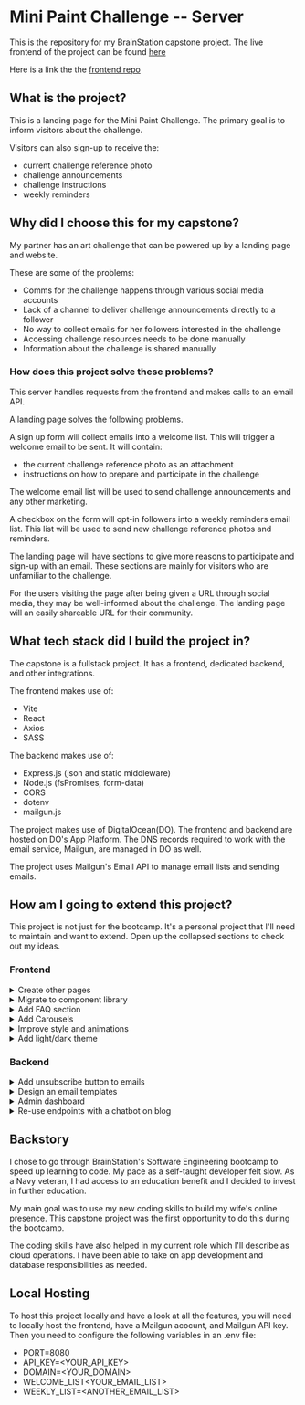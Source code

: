 # Mini Paint Challenge -- Server

This is the repository for my BrainStation capstone project.  The live frontend of the project can be found [here](https://www.minipaintchallenge.com)

Here is a link the the [frontend repo](https://github.com/Arvton/mini-paint-challenge-frontend/tree/main)

## What is the project?

This is a landing page for the Mini Paint Challenge. The primary goal is to inform visitors about the challenge.

Visitors can also sign-up to receive the:

- current challenge reference photo
- challenge announcements
- challenge instructions
- weekly reminders

## Why did I choose this for my capstone?

My partner has an art challenge that can be powered up by a landing page and website.

These are some of the problems:

- Comms for the challenge happens through various social media accounts
- Lack of a channel to deliver challenge announcements directly to a follower
- No way to collect emails for her followers interested in the challenge
- Accessing challenge resources needs to be done manually
- Information about the challenge is shared manually

### How does this project solve these problems?

This server handles requests from the frontend and makes calls to an email API.

A landing page solves the following problems.

A sign up form will collect emails into a welcome list. This will trigger a welcome email to be sent. It will contain:

- the current challenge reference photo as an attachment
- instructions on how to prepare and participate in the challenge

The welcome email list will be used to send challenge announcements and any other marketing.

A checkbox on the form will opt-in followers into a weekly reminders email list. This list will be used to send new challenge reference photos and reminders.

The landing page will have sections to give more reasons to participate and sign-up with an email. These sections are mainly for visitors who are unfamiliar to the challenge.

For the users visiting the page after being given a URL through social media, they may be well-informed about the challenge.  The landing page will an easily shareable URL for their community.

## What tech stack did I build the project in?

The capstone is a fullstack project. It has a frontend, dedicated backend, and other integrations.

The frontend makes use of:

- Vite
- React
- Axios
- SASS

The backend makes use of:

- Express.js (json and static middleware)
- Node.js (fsPromises, form-data)
- CORS
- dotenv
- mailgun.js

The project makes use of DigitalOcean(DO). The frontend and backend are hosted on DO's App Platform. The DNS records required to work with the email service, Mailgun, are managed in DO as well.

The project uses Mailgun's Email API to manage email lists and sending emails.

## How am I going to extend this project?

This project is not just for the bootcamp. It's a personal project that I'll need to maintain and want to extend. Open up the collapsed sections to check out my ideas.

### Frontend

<details>
<summary>Create other pages</summary>
When I wrote up the capstone proposal, there were other pages that could be added to the project. I can add these seprate pages: About, Socials, Gallery, & Collaborators.

The About page will have more info about my partner and why she started the challenge.

The Socials page will have stylish cards that link out to my partner's [Youtube](https://www.youtube.com/@meganjosolart), [Instagram](https://www.instagram.com/meganjosolart/), and [blog](https://meganjosolart.ca/).

The Gallery page will feature art from the community. The challenge encourages others to create their own pieces of art and to tag my partner on social media. This page could be the home for all of it and serves as social proof for my wife's ability to encourage users to create.

The Collaborators page is for facilitating collaborations. Right now, my partner is handling this through DMs on Instagram. This page will have a form to submit the collaborator's reference photo(s) and contact info. A booking calendar will eb available to see open livestreams for a collaboration.

</details>
<details>
<summary>Migrate to component library</summary>
I want to migrate from using my own components to pre-made components. The components I'm planning to migrate to are Radix Primitives. I like that they are taking care of accessibility and that they are unstyled.
</details>
<details>
<summary>Add FAQ section</summary>
A frequently asked question section can better inform a visitor. It can lower the amount of questions being sent over social media.
</details>
<details>
<summary>Add Carousels</summary>
A frequently asked question section can better inform a visitor. It can lower the amount of questions being sent over social media.
</details>
<details>
<summary>Improve style and animations</summary>
The landing page has a basic design that I'm proud of. I want to try some a bento grid design and some fancier animations.
</details>
<details>
<summary>Add light/dark theme</summary>
The page is dark themed by default. I would like to add theme responsiveness based on the user's preferences.
</details>

### Backend

<details>
<summary>Add unsubscribe button to emails</summary>
This is legally required. It will be set up as another endpoint
</details>
<details>
<summary>Design an email templates</summary>
The current solution is one giant text string with line breaks.
</details>
<details>
<summary>Admin dashboard</summary>
The dashboard will be used trigger or schedule the weekly emails. It should provide a view of the attachment and the email text contents.

It will have a login page to control access
</details>
<details>
<summary>Re-use endpoints with a chatbot on blog</summary>
I originally wanted a chatbot for my capstone.  The chatbot will serve as an interactive mini paint challenge landing on the blog.
</details>

## Backstory

I chose to go through BrainStation's Software Engineering bootcamp to speed up learning to code. My pace as a self-taught developer felt slow.  As a Navy veteran, I had access to an education benefit and I decided to invest in further education.

My main goal was to use my new coding skills to build my wife's online presence. This capstone project was the first opportunity to do this during the bootcamp.

The coding skills have also helped in my current role which I'll describe as cloud operations. I have been able to take on app development and database responsibilities as needed.

## Local Hosting

To host this project locally and have a look at all the features, you will need to locally host the frontend, have a Mailgun acocunt, and Mailgun API key.
Then you need to configure the following variables in an .env file:

- PORT=8080
- API_KEY=<YOUR_API_KEY>
- DOMAIN=<YOUR_DOMAIN>
- WELCOME_LIST<YOUR_EMAIL_LIST>
- WEEKLY_LIST=<ANOTHER_EMAIL_LIST>
